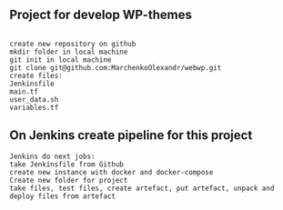 ## Project for develop WP-themes

```

create new repository on github
mkdir folder in local machine
git init in local machine
git clone git@github.com:MarchenkoOlexandr/webwp.git
create files:
Jenkinsfile
main.tf
user_data.sh
variables.tf

```

## On Jenkins create pipeline for this project

```
Jenkins do next jobs:
take Jenkinsfile from Github
create new instance with docker and docker-compose
Create new folder for project
take files, test files, create artefact, put artefact, unpack and deploy files from artefact

```
##